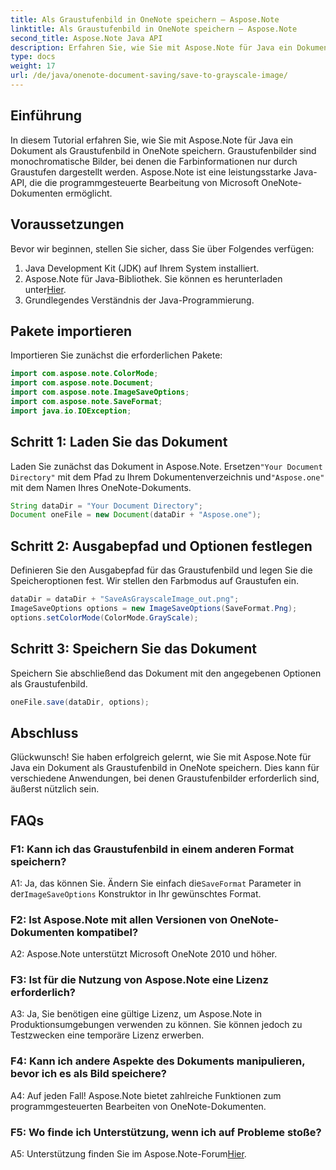 ```yaml
---
title: Als Graustufenbild in OneNote speichern – Aspose.Note
linktitle: Als Graustufenbild in OneNote speichern – Aspose.Note
second_title: Aspose.Note Java API
description: Erfahren Sie, wie Sie mit Aspose.Note für Java ein Dokument als Graustufenbild in OneNote speichern. Bearbeiten Sie Microsoft OneNote-Dokumente ganz einfach programmgesteuert.
type: docs
weight: 17
url: /de/java/onenote-document-saving/save-to-grayscale-image/
---
```

## Einführung

In diesem Tutorial erfahren Sie, wie Sie mit Aspose.Note für Java ein Dokument als Graustufenbild in OneNote speichern. Graustufenbilder sind monochromatische Bilder, bei denen die Farbinformationen nur durch Graustufen dargestellt werden. Aspose.Note ist eine leistungsstarke Java-API, die die programmgesteuerte Bearbeitung von Microsoft OneNote-Dokumenten ermöglicht.

## Voraussetzungen

Bevor wir beginnen, stellen Sie sicher, dass Sie über Folgendes verfügen:

1. Java Development Kit (JDK) auf Ihrem System installiert.
2.  Aspose.Note für Java-Bibliothek. Sie können es herunterladen unter[Hier](https://releases.aspose.com/note/java/).
3. Grundlegendes Verständnis der Java-Programmierung.

## Pakete importieren

Importieren Sie zunächst die erforderlichen Pakete:

```java
import com.aspose.note.ColorMode;
import com.aspose.note.Document;
import com.aspose.note.ImageSaveOptions;
import com.aspose.note.SaveFormat;
import java.io.IOException;
```

## Schritt 1: Laden Sie das Dokument

 Laden Sie zunächst das Dokument in Aspose.Note. Ersetzen`"Your Document Directory"` mit dem Pfad zu Ihrem Dokumentenverzeichnis und`"Aspose.one"` mit dem Namen Ihres OneNote-Dokuments.

```java
String dataDir = "Your Document Directory";
Document oneFile = new Document(dataDir + "Aspose.one");
```

## Schritt 2: Ausgabepfad und Optionen festlegen

Definieren Sie den Ausgabepfad für das Graustufenbild und legen Sie die Speicheroptionen fest. Wir stellen den Farbmodus auf Graustufen ein.

```java
dataDir = dataDir + "SaveAsGrayscaleImage_out.png";
ImageSaveOptions options = new ImageSaveOptions(SaveFormat.Png);
options.setColorMode(ColorMode.GrayScale);
```

## Schritt 3: Speichern Sie das Dokument

Speichern Sie abschließend das Dokument mit den angegebenen Optionen als Graustufenbild.

```java
oneFile.save(dataDir, options);
```

## Abschluss

Glückwunsch! Sie haben erfolgreich gelernt, wie Sie mit Aspose.Note für Java ein Dokument als Graustufenbild in OneNote speichern. Dies kann für verschiedene Anwendungen, bei denen Graustufenbilder erforderlich sind, äußerst nützlich sein.

## FAQs

### F1: Kann ich das Graustufenbild in einem anderen Format speichern?

 A1: Ja, das können Sie. Ändern Sie einfach die`SaveFormat` Parameter in der`ImageSaveOptions` Konstruktor in Ihr gewünschtes Format.

### F2: Ist Aspose.Note mit allen Versionen von OneNote-Dokumenten kompatibel?

A2: Aspose.Note unterstützt Microsoft OneNote 2010 und höher.

### F3: Ist für die Nutzung von Aspose.Note eine Lizenz erforderlich?

A3: Ja, Sie benötigen eine gültige Lizenz, um Aspose.Note in Produktionsumgebungen verwenden zu können. Sie können jedoch zu Testzwecken eine temporäre Lizenz erwerben.

### F4: Kann ich andere Aspekte des Dokuments manipulieren, bevor ich es als Bild speichere?

A4: Auf jeden Fall! Aspose.Note bietet zahlreiche Funktionen zum programmgesteuerten Bearbeiten von OneNote-Dokumenten.

### F5: Wo finde ich Unterstützung, wenn ich auf Probleme stoße?

A5: Unterstützung finden Sie im Aspose.Note-Forum[Hier](https://forum.aspose.com/c/note/28).